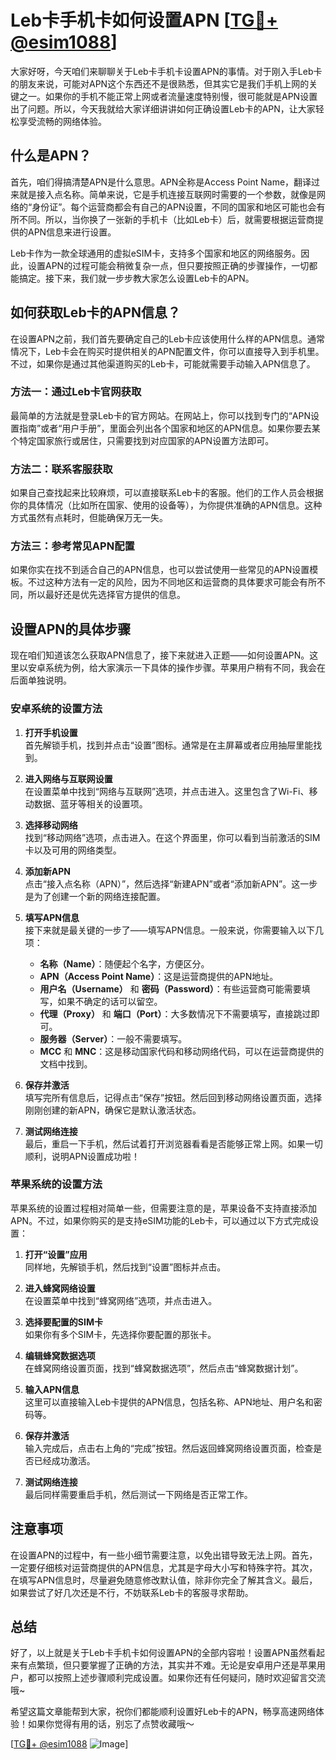 # Leb卡手机卡如何设置APN [[TG💪+ @esim1088](https://t.me/s/esim1088)]

大家好呀，今天咱们来聊聊关于Leb卡手机卡设置APN的事情。对于刚入手Leb卡的朋友来说，可能对APN这个东西还不是很熟悉，但其实它是我们手机上网的关键之一。如果你的手机不能正常上网或者流量速度特别慢，很可能就是APN设置出了问题。所以，今天我就给大家详细讲讲如何正确设置Leb卡的APN，让大家轻松享受流畅的网络体验。

## 什么是APN？

首先，咱们得搞清楚APN是什么意思。APN全称是Access Point Name，翻译过来就是接入点名称。简单来说，它是手机连接互联网时需要的一个参数，就像是网络的“身份证”。每个运营商都会有自己的APN设置，不同的国家和地区可能也会有所不同。所以，当你换了一张新的手机卡（比如Leb卡）后，就需要根据运营商提供的APN信息来进行设置。

Leb卡作为一款全球通用的虚拟eSIM卡，支持多个国家和地区的网络服务。因此，设置APN的过程可能会稍微复杂一点，但只要按照正确的步骤操作，一切都能搞定。接下来，我们就一步步教大家怎么设置Leb卡的APN。

## 如何获取Leb卡的APN信息？

在设置APN之前，我们首先要确定自己的Leb卡应该使用什么样的APN信息。通常情况下，Leb卡会在购买时提供相关的APN配置文件，你可以直接导入到手机里。不过，如果你是通过其他渠道购买的Leb卡，可能就需要手动输入APN信息了。

### 方法一：通过Leb卡官网获取

最简单的方法就是登录Leb卡的官方网站。在网站上，你可以找到专门的“APN设置指南”或者“用户手册”，里面会列出各个国家和地区的APN信息。如果你要去某个特定国家旅行或居住，只需要找到对应国家的APN设置方法即可。

### 方法二：联系客服获取

如果自己查找起来比较麻烦，可以直接联系Leb卡的客服。他们的工作人员会根据你的具体情况（比如所在国家、使用的设备等），为你提供准确的APN信息。这种方式虽然有点耗时，但能确保万无一失。

### 方法三：参考常见APN配置

如果你实在找不到适合自己的APN信息，也可以尝试使用一些常见的APN设置模板。不过这种方法有一定的风险，因为不同地区和运营商的具体要求可能会有所不同，所以最好还是优先选择官方提供的信息。

## 设置APN的具体步骤

现在咱们知道该怎么获取APN信息了，接下来就进入正题——如何设置APN。这里以安卓系统为例，给大家演示一下具体的操作步骤。苹果用户稍有不同，我会在后面单独说明。

### 安卓系统的设置方法

1. **打开手机设置**  
   首先解锁手机，找到并点击“设置”图标。通常是在主屏幕或者应用抽屉里能找到。

2. **进入网络与互联网设置**  
   在设置菜单中找到“网络与互联网”选项，并点击进入。这里包含了Wi-Fi、移动数据、蓝牙等相关的设置项。

3. **选择移动网络**  
   找到“移动网络”选项，点击进入。在这个界面里，你可以看到当前激活的SIM卡以及可用的网络类型。

4. **添加新APN**  
   点击“接入点名称（APN）”，然后选择“新建APN”或者“添加新APN”。这一步是为了创建一个新的网络连接配置。

5. **填写APN信息**  
   接下来就是最关键的一步了——填写APN信息。一般来说，你需要输入以下几项：
   - **名称（Name）**：随便起个名字，方便区分。
   - **APN（Access Point Name）**：这是运营商提供的APN地址。
   - **用户名（Username）** 和 **密码（Password）**：有些运营商可能需要填写，如果不确定的话可以留空。
   - **代理（Proxy）** 和 **端口（Port）**：大多数情况下不需要填写，直接跳过即可。
   - **服务器（Server）**：一般不需要填写。
   - **MCC** 和 **MNC**：这是移动国家代码和移动网络代码，可以在运营商提供的文档中找到。

6. **保存并激活**  
   填写完所有信息后，记得点击“保存”按钮。然后回到移动网络设置页面，选择刚刚创建的新APN，确保它是默认激活状态。

7. **测试网络连接**  
   最后，重启一下手机，然后试着打开浏览器看看是否能够正常上网。如果一切顺利，说明APN设置成功啦！

### 苹果系统的设置方法

苹果系统的设置过程相对简单一些，但需要注意的是，苹果设备不支持直接添加APN。不过，如果你购买的是支持eSIM功能的Leb卡，可以通过以下方式完成设置：

1. **打开“设置”应用**  
   同样地，先解锁手机，然后找到“设置”图标并点击。

2. **进入蜂窝网络设置**  
   在设置菜单中找到“蜂窝网络”选项，并点击进入。

3. **选择要配置的SIM卡**  
   如果你有多个SIM卡，先选择你要配置的那张卡。

4. **编辑蜂窝数据选项**  
   在蜂窝网络设置页面，找到“蜂窝数据选项”，然后点击“蜂窝数据计划”。

5. **输入APN信息**  
   这里可以直接输入Leb卡提供的APN信息，包括名称、APN地址、用户名和密码等。

6. **保存并激活**  
   输入完成后，点击右上角的“完成”按钮。然后返回蜂窝网络设置页面，检查是否已经成功激活。

7. **测试网络连接**  
   最后同样需要重启手机，然后测试一下网络是否正常工作。

## 注意事项

在设置APN的过程中，有一些小细节需要注意，以免出错导致无法上网。首先，一定要仔细核对运营商提供的APN信息，尤其是字母大小写和特殊字符。其次，在填写APN信息时，尽量避免随意修改默认值，除非你完全了解其含义。最后，如果尝试了好几次还是不行，不妨联系Leb卡的客服寻求帮助。

## 总结

好了，以上就是关于Leb卡手机卡如何设置APN的全部内容啦！设置APN虽然看起来有点繁琐，但只要掌握了正确的方法，其实并不难。无论是安卓用户还是苹果用户，都可以按照上述步骤顺利完成设置。如果你还有任何疑问，随时欢迎留言交流哦~

希望这篇文章能帮到大家，祝你们都能顺利设置好Leb卡的APN，畅享高速网络体验！如果你觉得有用的话，别忘了点赞收藏哦～

[[TG💪+ @esim1088](https://t.me/s/esim1088) ![Image](https://i.postimg.cc/4NQfJmqS/Snipaste-2025-05-13-00-14-12.png)]